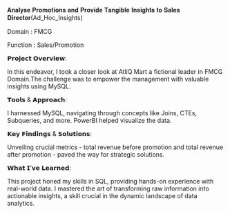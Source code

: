 𝐀𝐧𝐚𝐥𝐲𝐬𝐞 𝐏𝐫𝐨𝐦𝐨𝐭𝐢𝐨𝐧𝐬 𝐚𝐧𝐝 𝐏𝐫𝐨𝐯𝐢𝐝𝐞 𝐓𝐚𝐧𝐠𝐢𝐛𝐥𝐞 𝐈𝐧𝐬𝐢𝐠𝐡𝐭𝐬 𝐭𝐨 𝐒𝐚𝐥𝐞𝐬 𝐃𝐢𝐫𝐞𝐜𝐭𝐨𝐫(Ad_Hoc_Insights)

Domain : FMCG

Function : Sales/Promotion

𝗣𝗿𝗼𝗷𝗲𝗰𝘁 𝗢𝘃𝗲𝗿𝘃𝗶𝗲𝘄:

In this endeavor, I took a closer look at AtliQ Mart a fictional leader in FMCG Domain.The challenge was to empower the management with valuable insights using MySQL.

𝗧𝗼𝗼𝗹𝘀 & 𝗔𝗽𝗽𝗿𝗼𝗮𝗰𝗵:

I harnessed MySQL, navigating through concepts like Joins, CTEs, Subqueries, and more. PowerBI helped visualize the data.

𝗞𝗲𝘆 𝗙𝗶𝗻𝗱𝗶𝗻𝗴𝘀 & 𝗦𝗼𝗹𝘂𝘁𝗶𝗼𝗻𝘀:

Unveiling crucial metrics - total revenue before promotion and total revenue after promotion - paved the way for strategic solutions. 

𝗪𝗵𝗮𝘁 𝗜'𝘃𝗲 𝗟𝗲𝗮𝗿𝗻𝗲𝗱:

This project honed my skills in SQL, providing hands-on experience with real-world data. I mastered the art of transforming raw information into actionable insights, a skill crucial in the dynamic landscape of data analytics.
